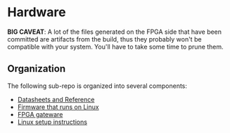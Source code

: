 # Hardware

**BIG CAVEAT**: A lot of the files generated on the FPGA side that have been committed are artifacts from the build, thus they probably won't be compatible with your system. You'll have to take some time to prune them.

## Organization

The following sub-repo is organized into several components:

- [Datasheets and Reference](./datasheets-and-reference/)
- [Firmware that runs on Linux](./firmware/)
- [FPGA gateware](./FPGA/)
- [Linux setup instructions](./linux/)
